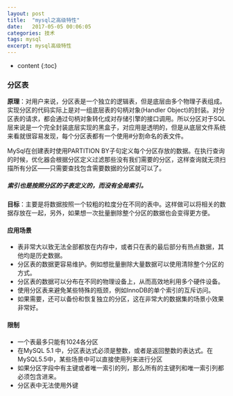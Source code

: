 ```yaml
---
layout: post
title:  "mysql之高级特性"
date:   2017-05-05 00:06:05
categories: 技术
tags: mysql
excerpt: mysql高级特性
---
```



* content
{:toc}

### 分区表

**原理**：对用户来说，分区表是一个独立的逻辑表，但是底层由多个物理子表组成。实现分区的代码实际上是对一组底层表的句柄对象(Handler Object)的封装。对分区表的请求，都会通过句柄对象转化成对存储引擎的接口调用。所以分区对于SQL层来说是一个完全封装底层实现的黑盒子，对应用是透明的，但是从底层文件系统来看就很容易发现，每个分区表都有一个使用#分割命名的表文件。

MySql在创建表时使用PARTITION BY子句定义每个分区存放的数据。在执行查询的时候，优化器会根据分区定义过滤那些没有我们需要的分区，这样查询就无须扫描所有分区——只需要查找包含需要数据的分区就可以了。

#####  索引也是按照分区的子表定义的，而没有全局索引。

**目标**：主要是将数据按照一个较粗的粒度分在不同的表中。这样做可以将相关的数据存放在一起，另外，如果想一次批量删除整个分区的数据也会变得更方便。

####  应用场景

- 表非常大以致无法全部都放在内存中，或者只在表的最后部分有热点数据，其他均是历史数据。
- 分区表的数据更容易维护。例如想批量删除大量数据可以使用清除整个分区的方式。
- 分区表的数据可以分布在不同的物理设备上，从而高效地利用多个硬件设备。
- 使用分区表来避免某些特殊的瓶颈，例如InnoDB的单个索引的互斥访问。
- 如果需要，还可以备份和恢复独立的分区，这在非常大的数据集的场景小效果非常好。

####  限制

- 一个表最多只能有1024各分区
- 在MySQL 5.1 中，分区表达式必须是整数，或者是返回整数的表达式。在MySQL5.5中，某些场景中可以直接使用列来进行分区
- 如果分区字段中有主键或者唯一索引的列，那么所有的主键列和唯一索引列都必须包含进来。
- 分区表中无法使用外键
